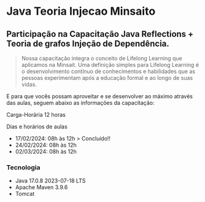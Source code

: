# Java Teoria Injecao Minsaito

## Participação na Capacitação Java Reflections + Teoria de grafos Injeção de Dependência.

> Nossa capacitação integra o conceito de Lifelong Learning que aplicamos na Minsait.
> Uma definição simples para Lifelong Learning é o desenvolvimento contínuo de conhecimentos e habilidades que  as pessoas experimentam após a educação formal e ao longo de suas vidas.

E para que vocês possam aproveitar e se desenvolver ao máximo através das aulas, seguem abaixo as informações da capacitação:

Carga-Horária 12 horas 

Dias e horários de aulas
* 17/02/2024: 08h às 12h > Concluído!!
* 24/02/2024: 08h às 12h
* 02/03/2024: 08h às 12h

### Tecnologia

* Java 17.0.8 2023-07-18 LTS
* Apache Maven 3.9.6
* Tomcat
